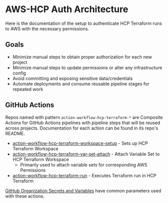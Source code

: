 # AWS-HCP Auth Architecture

Here is the documentation of the setup to authenticate HCP Terraform runs to AWS with the necessary permissions.

## Goals

- Minimize manual steps to obtain proper authorization for each new project
- Minimize manual steps to update permissions or alter any infrastructure config
- Avoid committing and exposing sensitive data/credentials
- Automate deployments and consume reusable pipeline stages for repeated work

## GitHub Actions

Repos named with pattern `action-workflow-hcp-terraform-*` are Composite Actions for GitHub Actions pipelines with pipeline steps that will be reused across projects. Documentation for each action can be found in its repo's README.

- [action-workflow-hcp-terraform-workspace-setup](https://github.com/enpicie/action-workflow-hcp-terraform-workspace-setup) - Sets up HCP Terraform Workspace
- [action-workflow-hcp-terraform-var-set-attach](https://github.com/enpicie/action-workflow-hcp-terraform-var-set-attach) - Attach Variable Set to HCP Terraform Workspace
  - Primarily used to attach variable sets for corresponding AWS Permissions
- [action-workflow-hcp-terraform-run](https://github.com/enpicie/action-workflow-hcp-terraform-run) - Executes Terraform run in HCP Terraform

[GitHub Organization Secrets and Variables](General.md#github-organization-secrets-and-variables) have common parameters used with these actions.
